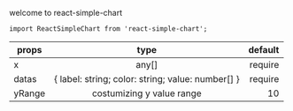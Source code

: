 welcome to react-simple-chart

```
import ReactSimpleChart from 'react-simple-chart';
```

| props  |                       type                        | default |
| ------ | :-----------------------------------------------: | ------: |
| x      |                       any[]                       | require |
| datas  | { label: string; color: string; value: number[] } | require |
| yRange |             costumizing y value range             |      10 |
